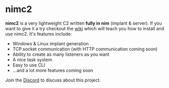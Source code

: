 # nimc2

**nimc2** is a very lightweight C2 written **fully in nim** (implant & server). If you want to give it a try checkout the [wiki](https://github.com/d4rckh/nimc2/wiki) which will teach you how to install and use nimc2. It's features include:
- Windows & Linux implant generation
- TCP socket communication (with HTTP communication coming soon)
- Ability to create as many listeners as you want
- A nice task system
- Easy to use CLI
- ...and a lot more features coming soon

Join the [Discord](https://discord.gg/kCjkfQEB) to discuss about this project.

